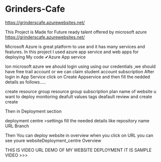 # Grinders-Cafe
https://grinderscafe.azurewebsites.net/

This Project is Made for Future ready talent offered by microsoft azure https://grinderscafe.azurewebsites.net/

Microsoft Azure is great platform to use and it has many services and features. In this project I used azure app service and web apps for deploying My code ✔Azure App service

Ion microsoft azure we ahould login using using our credentials ,we should have free trail account or we can claim student account subscription After login in App Service click on Create Appservice and then fill the nedded details as follows.....

create resource group resource group subscription plan name of website u want to deploy monitoring deafult values tags deafault review and create create

Then in Deployment section

deployment centre >settings fill the needed details like repository name URL Branch

Then You can deploy website in overview when you click on URL you can see youre websiteDeployment_centre Overview



THIS IS VIDEO URL DEMO OF MY WEBSITE DEPLOYMENT IT IS SAMPLE VIDEO >>>
